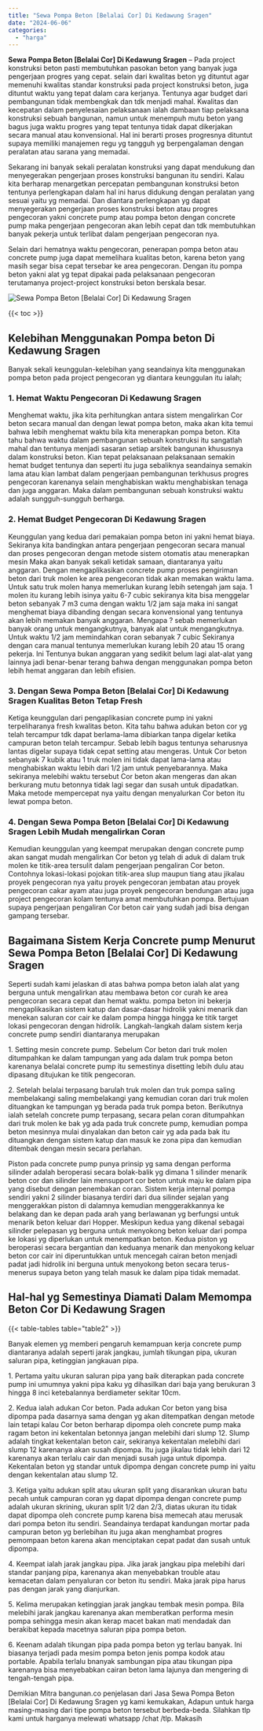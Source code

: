 ```yaml
---
title: "Sewa Pompa Beton [Belalai Cor] Di Kedawung Sragen"
date: "2024-06-06"
categories: 
  - "harga"
---
```


**Sewa Pompa Beton \[Belalai Cor\] Di Kedawung Sragen** – Pada project konstruksi beton pasti membutuhkan pasokan beton yang banyak juga pengerjaan progres yang cepat. selain dari kwalitas beton yg dituntut agar memenuhi kwalitas standar konstruksi pada project konstruksi beton, juga dituntut waktu yang tepat dalam cara kerjanya. Tentunya agar budget dari pembangunan tidak membengkak dan tdk menjadi mahal. Kwalitas dan kecepatan dalam penyelesaian pelaksanaan ialah dambaan tiap pelaksana konstruksi sebuah bangunan, namun untuk menempuh mutu beton yang bagus juga waktu progres yang tepat tentunya tidak dapat dikerjakan secara manual atau konvensional. Hal ini berarti proses progresnya dituntut supaya memiliki manajemen regu yg tangguh yg berpengalaman dengan peralatan atau sarana yang memadai.

Sekarang ini banyak sekali peralatan konstruksi yang dapat mendukung dan menyegerakan pengerjaan proses konstruksi bangunan itu sendiri. Kalau kita berharap menargetkan percepatan pembangunan konstruksi beton tentunya perlengkapan dalam hal ini harus didukung dengan peralatan yang sesuai yaitu yg memadai. Dan diantara perlengkapan yg dapat menyegerakan pengerjaan proses konstruksi beton atau progres pengecoran yakni concrete pump atau pompa beton dengan concrete pump maka pengerjaan pengecoran akan lebih cepat dan tdk membutuhkan banyak pekerja untuk terlibat dalam pengerjaan pengecoran nya.

Selain dari hematnya waktu pengecoran, penerapan pompa beton atau concrete pump juga dapat memelihara kualitas beton, karena beton yang masih segar bisa cepat tersebar ke area pengecoran. Dengan itu pompa beton yakni alat yg tepat dipakai pada pelaksanaan pengecoran terutamanya project-project konstruksi beton berskala besar.

![Sewa Pompa Beton [Belalai Cor] Di Kedawung Sragen](/images/sewa-concrete-pump-03.png)

{{< toc >}}

## Kelebihan Menggunakan Pompa beton Di Kedawung Sragen

Banyak sekali keunggulan-kelebihan yang seandainya kita menggunakan pompa beton pada project pengecoran yg diantara keunggulan itu ialah;

### 1\. Hemat Waktu Pengecoran Di Kedawung Sragen

Menghemat waktu, jika kita perhitungkan antara sistem mengalirkan Cor beton secara manual dan dengan lewat pompa beton, maka akan kita temui bahwa lebih menghemat waktu bila kita menerapkan pompa beton. Kita tahu bahwa waktu dalam pembangunan sebuah konstruksi itu sangatlah mahal dan tentunya menjadi sasaran setiap arsitek bangunan khususnya dalam konstruksi beton. Kian tepat pelaksanaan pelaksanaan semakin hemat budget tentunya dan seperti itu juga sebaliknya seandainya semakin lama atau kian lambat dalam pengerjaan pembangunan terkhusus progres pengecoran karenanya selain menghabiskan waktu menghabiskan tenaga dan juga anggaran. Maka dalam pembangunan sebuah konstruksi waktu adalah sungguh-sungguh berharga.

### 2\. Hemat Budget Pengecoran Di Kedawung Sragen

Keunggulan yang kedua dari pemakaian pompa beton ini yakni hemat biaya. Sekiranya kita bandingkan antara pengerjaan pengecoran secara manual dan proses pengecoran dengan metode sistem otomatis atau menerapkan mesin Maka akan banyak sekali ketidak samaan, diantaranya yaitu anggaran. Dengan mengaplikasikan concrete pump proses pengiriman beton dari truk molen ke area pengecoran tidak akan memakan waktu lama. Untuk satu truk molen hanya memerlukan kurang lebih setengah jam saja. 1 molen itu kurang lebih isinya yaitu 6-7 cubic sekiranya kita bisa menggelar beton sebanyak 7 m3 cuma dengan waktu 1/2 jam saja maka ini sangat menghemat biaya dibanding dengan secara konvensional yang tentunya akan lebih memakan banyak anggaran. Mengapa ? sebab memerlukan banyak orang untuk mengangkutnya, banyak alat untuk mengangkutnya. Untuk waktu 1/2 jam memindahkan coran sebanyak 7 cubic Sekiranya dengan cara manual tentunya memerlukan kurang lebih 20 atau 15 orang pekerja. Ini Tentunya bukan anggaran yang sedikit belum lagi alat-alat yang lainnya jadi benar-benar terang bahwa dengan menggunakan pompa beton lebih hemat anggaran dan lebih efisien.

### 3\. Dengan Sewa Pompa Beton \[Belalai Cor\] Di Kedawung Sragen Kualitas Beton Tetap Fresh

Ketiga keunggulan dari pengaplikasian concrete pump ini yakni terpeliharanya fresh kwalitas beton. Kita tahu bahwa adukan beton cor yg telah tercampur tdk dapat berlama-lama dibiarkan tanpa digelar ketika campuran beton telah tercampur. Sebab lebih bagus tentunya seharusnya lantas digelar supaya tidak cepat setting atau mengeras. Untuk Cor beton sebanyak 7 kubik atau 1 truk molen ini tidak dapat lama-lama atau menghabiskan waktu lebih dari 1/2 jam untuk penyebarannya. Maka sekiranya melebihi waktu tersebut Cor beton akan mengeras dan akan berkurang mutu betonnya tidak lagi segar dan susah untuk dipadatkan. Maka metode mempercepat nya yaitu dengan menyalurkan Cor beton itu lewat pompa beton.

### 4\. Dengan Sewa Pompa Beton \[Belalai Cor\] Di Kedawung Sragen Lebih Mudah mengalirkan Coran

Kemudian keunggulan yang keempat merupakan dengan concrete pump akan sangat mudah mengalirkan Cor beton yg telah di aduk di dalam truk molen ke titik-area tersulit dalam pengerjaan pengaliran Cor beton. Contohnya lokasi-lokasi pojokan titik-area slup maupun tiang atau jikalau proyek pengecoran nya yaitu proyek pengecoran jembatan atau proyek pengecoran cakar ayam atau juga proyek pengecoran bendungan atau juga project pengecoran kolam tentunya amat membutuhkan pompa. Bertujuan supaya pengerjaan pengaliran Cor beton cair yang sudah jadi bisa dengan gampang tersebar.

## Bagaimana Sistem Kerja Concrete pump Menurut Sewa Pompa Beton \[Belalai Cor\] Di Kedawung Sragen

Seperti sudah kami jelaskan di atas bahwa pompa beton ialah alat yang berguna untuk mengalirkan atau membawa beton cor curah ke area pengecoran secara cepat dan hemat waktu. pompa beton ini bekerja mengaplikasikan sistem katup dan dasar-dasar hidrolik yakni menarik dan menekan saluran cor cair ke dalam pompa hingga hingga ke titik target lokasi pengecoran dengan hidrolik. Langkah-langkah dalam sistem kerja concrete pump sendiri diantaranya merupakan

1\. Setting mesin concrete pump. Sebelum Cor beton dari truk molen ditumpahkan ke dalam tampungan yang ada dalam truk pompa beton karenanya belalai concrete pump itu semestinya disetting lebih dulu atau dipasang ditujukan ke titik pengecoran.

2\. Setelah belalai terpasang barulah truk molen dan truk pompa saling membelakangi saling membelakangi yang kemudian coran dari truk molen dituangkan ke tampungan yg berada pada truk pompa beton. Berikutnya ialah setelah concrete pump terpasang, secara pelan coran ditumpahkan dari truk molen ke bak yg ada pada truk concrete pump, kemudian pompa beton mesinnya mulai dinyalakan dan beton cair yg ada pada bak itu dituangkan dengan sistem katup dan masuk ke zona pipa dan kemudian ditembak dengan mesin secara perlahan.

Piston pada concrete pump punya prinsip yg sama dengan performa silinder adalah beroperasi secara bolak-balik yg dimana 1 silinder menarik beton cor dan silinder lain mensupport cor beton untuk maju ke dalam pipa yang disebut dengan penembakan coran. Sistem kerja internal pompa sendiri yakni 2 silinder biasanya terdiri dari dua silinder sejalan yang menggerakkan piston di dalamnya kemudian menggerakkannya ke belakang dan ke depan pada arah yang berlawanan yg berfungsi untuk menarik beton keluar dari Hopper. Meskipun kedua yang dikenal sebagai silinder pelepasan yg berguna untuk menyokong beton keluar dari pompa ke lokasi yg diperlukan untuk menempatkan beton. Kedua piston yg beroperasi secara bergantian dan keduanya menarik dan menyokong keluar beton cor cair ini diperuntukkan untuk mencegah cairan beton menjadi padat jadi hidrolik ini berguna untuk menyokong beton secara terus-menerus supaya beton yang telah masuk ke dalam pipa tidak memadat.

## Hal-hal yg Semestinya Diamati Dalam Memompa Beton Cor Di Kedawung Sragen

{{< table-tables table="table2" >}}

Banyak elemen yg memberi pengaruh kemampuan kerja concrete pump diantaranya adalah seperti jarak jangkau, jumlah tikungan pipa, ukuran saluran pipa, ketinggian jangkauan pipa.

1\. Pertama yaitu ukuran saluran pipa yang baik diterapkan pada concrete pump ini umumnya yakni pipa kaku yg dihasilkan dari baja yang berukuran 3 hingga 8 inci ketebalannya berdiameter sekitar 10cm.

2\. Kedua ialah adukan Cor beton. Pada adukan Cor beton yang bisa dipompa pada dasarnya sama dengan yg akan ditempatkan dengan metode lain tetapi kalau Cor beton berharap dipompa oleh concrete pump maka ragam beton ini kekentalan betonnya jangan melebihi dari slump 12. Slump adalah tingkat kekentalan beton cair, sekiranya kekentalan melebihi dari slump 12 karenanya akan susah dipompa. Itu juga jikalau tidak lebih dari 12 karenanya akan terlalu cair dan menjadi susah juga untuk dipompa. Kekentalan beton yg standar untuk dipompa dengan concrete pump ini yaitu dengan kekentalan atau slump 12.

3\. Ketiga yaitu adukan split atau ukuran split yang disarankan ukuran batu pecah untuk campuran coran yg dapat dipompa dengan concrete pump adalah ukuran skrining, ukuran split 1/2 dan 2/3, diatas ukuran itu tidak dapat dipompa oleh concrete pump karena bisa memecah atau merusak dari pompa beton itu sendiri. Seandainya terdapat kandungan mortar pada campuran beton yg berlebihan itu juga akan menghambat progres pemompaan beton karena akan menciptakan cepat padat dan susah untuk dipompa.

4\. Keempat ialah jarak jangkau pipa. Jika jarak jangkau pipa melebihi dari standar panjang pipa, karenanya akan menyebabkan trouble atau kemacetan dalam penyaluran cor beton itu sendiri. Maka jarak pipa harus pas dengan jarak yang dianjurkan.

5\. Kelima merupakan ketinggian jarak jangkau tembak mesin pompa. Bila melebihi jarak jangkau karenanya akan memberatkan performa mesin pompa sehingga mesin akan kerap macet bakan mati mendadak dan berakibat kepada macetnya saluran pipa pompa beton.

6\. Keenam adalah tikungan pipa pada pompa beton yg terlau banyak. Ini biasanya terjadi pada mesim pompa beton jenis pompa kodok atau portable. Apabila terlalu bnanyak sambungan pipa atau tikungan pipa karenanya bisa menyebabkan cairan beton lama lajunya dan mengering di tengah-tengah pipa.

Demikian Mitra bangunan.co penjelasan dari Jasa Sewa Pompa Beton \[Belalai Cor\] Di Kedawung Sragen yg kami kemukakan, Adapun untuk harga masing-masing dari tipe pompa beton tersebut berbeda-beda. Silahkan tlp kami untuk harganya melewati whatsapp /chat /tlp. Makasih
